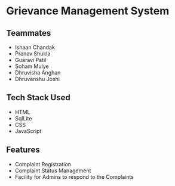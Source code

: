 # Grievance Management System

## Teammates
* Ishaan Chandak
* Pranav Shukla
* Guaravi Patil
* Soham Mulye
* Dhruvisha Anghan
* Dhruvanshu Joshi

## Tech Stack Used
* HTML
* SqlLite
* CSS
* JavaScript

## Features
* Complaint Registration 
* Complaint Status Management
* Facility for Admins to respond to the Complaints
